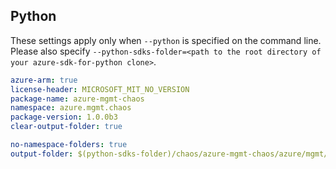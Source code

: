## Python

These settings apply only when `--python` is specified on the command line.
Please also specify `--python-sdks-folder=<path to the root directory of your azure-sdk-for-python clone>`.

``` yaml $(python)
azure-arm: true
license-header: MICROSOFT_MIT_NO_VERSION
package-name: azure-mgmt-chaos
namespace: azure.mgmt.chaos
package-version: 1.0.0b3
clear-output-folder: true
```

``` yaml $(python)
no-namespace-folders: true
output-folder: $(python-sdks-folder)/chaos/azure-mgmt-chaos/azure/mgmt/chaos
```
